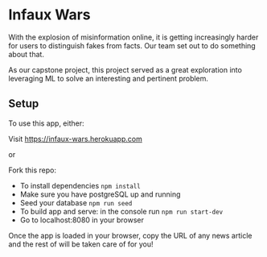 # Infaux Wars

With the explosion of misinformation online, it is getting increasingly harder for users to distinguish fakes from facts. Our team set out to do something about that.

As our capstone project, this project served as a great exploration into leveraging ML to solve an interesting and pertinent problem.

## Setup

To use this app, either:

Visit https://infaux-wars.herokuapp.com

or

Fork this repo:

* To install dependencies
  `npm install`
* Make sure you have postgreSQL up and running
* Seed your database
  `npm run seed`
* To build app and serve: in the console run `npm run start-dev`
* Go to localhost:8080 in your browser

Once the app is loaded in your browser, copy the URL of any news article and the rest of will be taken care of for you!
